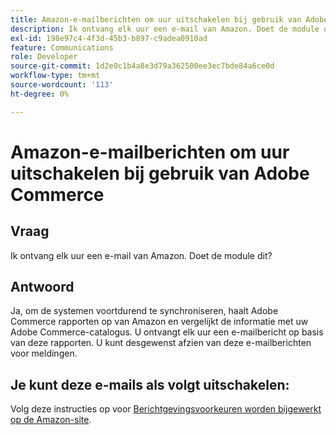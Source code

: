 ```yaml
---
title: Amazon-e-mailberichten om uur uitschakelen bij gebruik van Adobe Commerce
description: Ik ontvang elk uur een e-mail van Amazon. Doet de module dit?
exl-id: 198e97c4-4f3d-45b3-b897-c9adea0910ad
feature: Communications
role: Developer
source-git-commit: 1d2e0c1b4a8e3d79a362500ee3ec7bde84a6ce0d
workflow-type: tm+mt
source-wordcount: '113'
ht-degree: 0%

---
```


# Amazon-e-mailberichten om uur uitschakelen bij gebruik van Adobe Commerce

## Vraag

Ik ontvang elk uur een e-mail van Amazon. Doet de module dit?

## Antwoord

Ja, om de systemen voortdurend te synchroniseren, haalt Adobe Commerce rapporten op van Amazon en vergelijkt de informatie met uw Adobe Commerce-catalogus. U ontvangt elk uur een e-mailbericht op basis van deze rapporten. U kunt desgewenst afzien van deze e-mailberichten voor meldingen.

## Je kunt deze e-mails als volgt uitschakelen:

Volg deze instructies op voor [Berichtgevingsvoorkeuren worden bijgewerkt op de Amazon-site](https://sellercentral.amazon.com/gp/help/external/G871).
